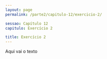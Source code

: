 ```yaml
---
layout: page
permalink: /parte2/capitulo-12/exercicio-2/

sessao: Capítulo 12
capitulo: Exercício 2

title: Exercício 2
---
```


Aqui vai o texto